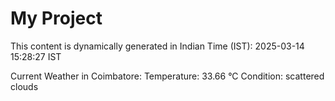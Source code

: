 # My Project

This content is dynamically generated in Indian Time (IST): 2025-03-14 15:28:27 IST


Current Weather in Coimbatore:
Temperature: 33.66 °C
Condition: scattered clouds
